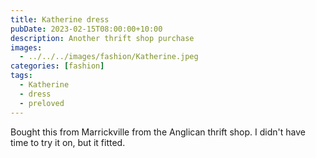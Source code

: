 ```yaml
---
title: Katherine dress
pubDate: 2023-02-15T08:00:00+10:00
description: Another thrift shop purchase
images:
  - ../../../images/fashion/Katherine.jpeg
categories: [fashion]
tags:
  - Katherine
  - dress
  - preloved
---
```


Bought this from Marrickville from the Anglican thrift shop. I didn't have time to try it on, but it fitted.
